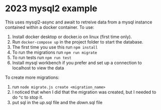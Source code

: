 # 2023 mysql2 example

This uses mysql2-async and await to retreive data from a mysql instance contained within a docker container. To use:

1. Install docker desktop or docker.io on linux (first time only).
2. Run `docker-compose up` in the project folder to start the database.
3. The first time you use this run `npm install`
4. To run the migrations run `npm run migrate`
5. To run tests run `npm run test`
6. Install mysql workbench if you prefer and set up a connection to localhost to view the data

To create more migrations:

1. run `node migrate.js create <migration_name>`
2. I noticed that when I did that the migration was created, but I needed to do ^c to stop it.
3. put sql in the *_up_*.sql file and the *_down_*.sql file 
